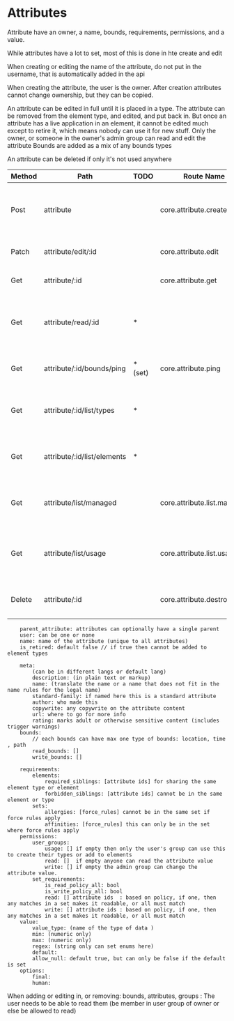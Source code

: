 # Attributes


Attribute have an owner, a name, bounds, requirements, permissions, and a value.

While attributes have a lot to set, most of this is done in hte create and edit

When creating or editing the name of the attribute, do not put in the username, that is automatically added in the api

When creating the attribute, the user is the owner. After creation attributes cannot change ownership, but they can be copied.

An attribute can be edited in full until it is placed in a type. The attribute can be removed from the element type, and edited, and put back in.
But once an attribute has a live application in an element, it cannot be edited much except to retire it, which means nobody can use it for new stuff.
Only the owner, or someone in the owner's admin group can read and edit the attribute
Bounds are added as a mix of any bounds types

An attribute can be deleted if only it's not used anywhere

| Method | Path                        | TODO    | Route Name                  | Operation                                           | Args                                                                  |
|--------|-----------------------------|:--------|-----------------------------|-----------------------------------------------------|-----------------------------------------------------------------------|
| Post   | attribute                   |         | core.attribute.create       | Makes a new attribute with caller as owner          | Required name: optional requirements, permissions, bounds, and value  |
| Patch  | attribute/edit/:id          |         | core.attribute.edit         | Edit Attributes                                     | Any detail of the attribute, sparse update                            |
| Get    | attribute/:id               |         | core.attribute.get          | returns full attribute info                         |                                                                       |
| Get    | attribute/read/:id          | *       |                             | Read Attribute , giving the value (default or live) | Optional element type, element,set, location, time                    |
| Get    | attribute/:id/bounds/ping   | * (set) | core.attribute.ping         | Determines if the attribute is in bounds            | Location, Time, Space, User  and Set                                  |
| Get    | attribute/:id/list/types    | *       |                             | Show where attribute is used in the types           | can provide a search using element type and other attributes,iterator |
| Get    | attribute/:id/list/elements | *       |                             | Show where attribute is used in the elements        | can provide a search,iterator                                         |
| Get    | attribute/list/managed      |         | core.attribute.list.managed | Show attribute owned or managed by user             | can provide a search,iterator                                         |
| Get    | attribute/list/usage        |         | core.attribute.list.usage   | Show attribute not manage, but can be used          | can provide a search,iterator                                         |
| Delete | attribute/:id               |         | core.attribute.destroy      | Delete Attribute, if the user can                   |                                                                       |


        parent_attribute: attributes can optionally have a single parent
        user: can be one or none
        name: name of the attribute (unique to all attributes)
        is_retired: default false // if true then cannot be added to element types 

        meta:
            (can be in different langs or default lang)
            description: (in plain text or markup)
            name: (translate the name or a name that does not fit in the name rules for the legal name)
            standard-family: if named here this is a standard attribute
            author: who made this
            copywrite: any copywrite on the attribute content
            url: where to go for more info
            rating: marks adult or otherwise sensitive content (includes trigger warnings)
        bounds:
            // each bounds can have max one type of bounds: location, time , path
            read_bounds: []
            write_bounds: []

        requirements:
            elements:
                required_siblings: [attribute ids] for sharing the same element type or element
                forbidden_siblings: [attribute ids] cannot be in the same element or type
            sets:
                allergies: [force_rules] cannot be in the same set if force rules apply 
                affinities: [force_rules] this can only be in the set where force rules apply
        permissions:
            user_groups:
                usage: [] if empty then only the user's group can use this to create their types or add to elements 
                read: []  if empty anyone can read the attribute value
                write: [] if empty the admin group can change the attribute value.
            set_requirements: 
                is_read_policy_all: bool  
                is_write_policy_all: bool  
                read: [] attribute ids  : based on policy, if one, then any matches in a set makes it readable, or all must match
                write: [] attribute ids : based on policy, if one, then any matches in a set makes it readable, or all must match
        value:
            value_type: (name of the type of data )
            min: (numeric only)
            max: (numeric only)
            regex: (string only can set enums here)
            default:
            allow_null: default true, but can only be false if the default is set
        options:
            final:
            human:



When adding or editing in, or removing: bounds, attributes,  groups :
    The user needs to be able to read them (be member in user group of owner or else be allowed to read)
